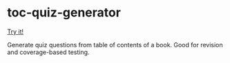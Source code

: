 # toc-quiz-generator

[Try it!](https://ajc5.github.io/toc-quiz-generator/)

Generate quiz questions from table of contents of a book. Good for revision and coverage-based testing.